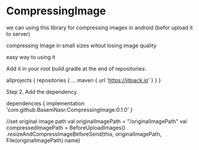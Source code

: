 # CompressingImage
we can using this library for compressing images in android (befor upload it to server)


compressing Image in small sizes witout losing image quality 

easy way to using it


Add it in your root build.gradle at the end of repositories:

allprojects {
		repositories {
			...
			maven { url 'https://jitpack.io' }
		}
	}
  
  
 Step 2. Add the dependency
 
 dependencies {
	        implementation 'com.github.BasemNasr:CompressingImage:0.1.0'
	}



//set original image path
val originalImagePath = "/originalImagePath"
val compressedImagePath = BeforeUploadImages()
           .resizeAndCompressImageBeforeSend(this, originalImagePath, File(originalImagePath).name)
